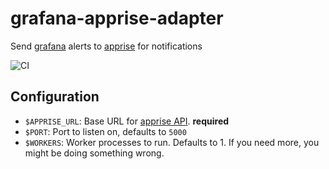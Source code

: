 # grafana-apprise-adapter
Send [grafana](https://grafana.com/docs/grafana/latest/alerting/notifications/) alerts to [apprise](https://github.com/caronc/apprise) for notifications

![CI](https://github.com/RealOrangeOne/grafana-apprise-adapter/workflows/CI/badge.svg)

## Configuration

- `$APPRISE_URL`: Base URL for [apprise API](https://github.com/caronc/apprise-api/). **required**
- `$PORT`: Port to listen on, defaults to `5000`
- `$WORKERS`: Worker processes to run. Defaults to 1. If you need more, you might be doing something wrong.
